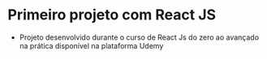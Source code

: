 # Primeiro projeto com React JS

- Projeto desenvolvido durante o curso de React Js do zero ao avançado na prática disponível na plataforma Udemy

